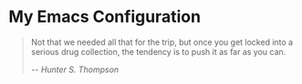# My Emacs Configuration

> Not that we needed all that for the trip, but once you get locked into a serious drug collection, the tendency is to push it as far as you can.
>
> -- <cite>Hunter S. Thompson</cite>

